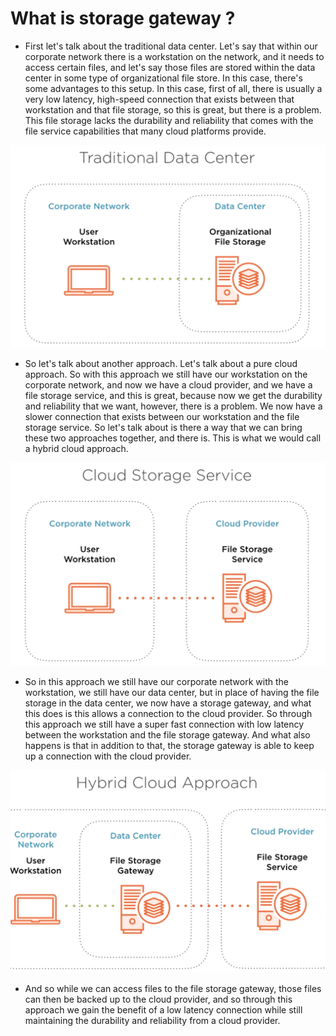 # What is storage gateway ? #
- First let's talk about the traditional data center. Let's say that within our corporate network there is a workstation on the network, and it needs to access certain files, and let's say those files are stored within the data center in some type of organizational file store. In this case, there's some advantages to this setup. In this case, first of all, there is usually a very low latency, high-speed connection that exists between that workstation and that file storage, so this is great, but there is a problem. This file storage lacks the durability and reliability that comes with the file service capabilities that many cloud platforms provide. 

<img src="img/img1.png"/>

- So let's talk about another approach. Let's talk about a pure cloud approach. So with this approach we still have our workstation on the corporate network, and now we have a cloud provider, and we have a file storage service, and this is great, because now we get the durability and reliability that we want, however, there is a problem. We now have a slower connection that exists between our workstation and the file storage service. So let's talk about is there a way that we can bring these two approaches together, and there is. This is what we would call a hybrid cloud approach. 

<img src="img/img2.png"/>


- So in this approach we still have our corporate network with the workstation, we still have our data center, but in place of having the file storage in the data center, we now have a storage gateway, and what this does is this allows a connection to the cloud provider. So through this approach we still have a super fast connection with low latency between the workstation and the file storage gateway. And what also happens is that in addition to that, the storage gateway is able to keep up a connection with the cloud provider. 

<img src="img/img3.png"/>

- And so while we can access files to the file storage gateway, those files can then be backed up to the cloud provider, and so through this approach we gain the benefit of a low latency connection while still maintaining the durability and reliability from a cloud provider. 
